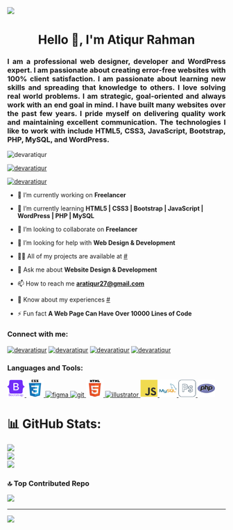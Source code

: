 <img src="https://i.ibb.co/Gf7KycBb/github.png">
<h1 align="center">Hello 👋, I'm Atiqur Rahman</h1>
<h3 align="justify">I am a professional web designer, developer and WordPress expert. I am passionate about creating error-free websites with 100% client satisfaction. I am passionate about learning new skills and spreading that knowledge to others. I love solving real world problems. I am strategic, goal-oriented and always work with an end goal in mind. I have built many websites over the past few years. I pride myself on delivering quality work and maintaining excellent communication. The technologies I like to work with include HTML5, CSS3, JavaScript, Bootstrap, PHP, MySQL, and WordPress.</h3>

<p align="left"> <img src="https://komarev.com/ghpvc/?username=devaratiqur&label=Profile%20views&color=0e75b6&style=flat" alt="devaratiqur" /> </p>

<p align="left"> <a href="https://github.com/ryo-ma/github-profile-trophy"><img src="https://github-profile-trophy.vercel.app/?username=devaratiqur" alt="devaratiqur" /></a> </p>

<p align="left"> <a href="https://twitter.com/devaratiqur" target="blank"><img src="https://img.shields.io/twitter/follow/devaratiqur?logo=twitter&style=for-the-badge" alt="devaratiqur" /></a> </p>

- 🔭 I’m currently working on **Freelancer**

- 🌱 I’m currently learning **HTML5 | CSS3 | Bootstrap | JavaScript | WordPress | PHP | MySQL**

- 👯 I’m looking to collaborate on **Freelancer**

- 🤝 I’m looking for help with **Web Design & Development**

- 👨‍💻 All of my projects are available at [#](#)

- 💬 Ask me about **Website Design & Development**

- 📫 How to reach me **aratiqur27@gmail.com**

- 📄 Know about my experiences [#](#)

- ⚡ Fun fact **A Web Page Can Have Over 10000 Lines of Code**

<h3 align="left">Connect with me:</h3>
<p align="left">
<a href="https://twitter.com/devaratiqur" target="blank"><img align="center" src="https://raw.githubusercontent.com/rahuldkjain/github-profile-readme-generator/master/src/images/icons/Social/twitter.svg" alt="devaratiqur" height="30" width="40" /></a>
<a href="https://linkedin.com/in/devaratiqur" target="blank"><img align="center" src="https://raw.githubusercontent.com/rahuldkjain/github-profile-readme-generator/master/src/images/icons/Social/linked-in-alt.svg" alt="devaratiqur" height="30" width="40" /></a>
<a href="https://fb.com/devaratiqur" target="blank"><img align="center" src="https://raw.githubusercontent.com/rahuldkjain/github-profile-readme-generator/master/src/images/icons/Social/facebook.svg" alt="devaratiqur" height="30" width="40" /></a>
<a href="https://instagram.com/devaratiqur" target="blank"><img align="center" src="https://raw.githubusercontent.com/rahuldkjain/github-profile-readme-generator/master/src/images/icons/Social/instagram.svg" alt="devaratiqur" height="30" width="40" /></a>
</p>

<h3 align="left">Languages and Tools:</h3>
<p align="left"> <a href="https://getbootstrap.com" target="_blank" rel="noreferrer"> <img src="https://raw.githubusercontent.com/devicons/devicon/master/icons/bootstrap/bootstrap-plain-wordmark.svg" alt="bootstrap" width="40" height="40"/> </a> <a href="https://www.w3schools.com/css/" target="_blank" rel="noreferrer"> <img src="https://raw.githubusercontent.com/devicons/devicon/master/icons/css3/css3-original-wordmark.svg" alt="css3" width="40" height="40"/> </a> <a href="https://www.figma.com/" target="_blank" rel="noreferrer"> <img src="https://www.vectorlogo.zone/logos/figma/figma-icon.svg" alt="figma" width="40" height="40"/> </a> <a href="https://git-scm.com/" target="_blank" rel="noreferrer"> <img src="https://www.vectorlogo.zone/logos/git-scm/git-scm-icon.svg" alt="git" width="40" height="40"/> </a> <a href="https://www.w3.org/html/" target="_blank" rel="noreferrer"> <img src="https://raw.githubusercontent.com/devicons/devicon/master/icons/html5/html5-original-wordmark.svg" alt="html5" width="40" height="40"/> </a> <a href="https://www.adobe.com/in/products/illustrator.html" target="_blank" rel="noreferrer"> <img src="https://www.vectorlogo.zone/logos/adobe_illustrator/adobe_illustrator-icon.svg" alt="illustrator" width="40" height="40"/> </a> <a href="https://developer.mozilla.org/en-US/docs/Web/JavaScript" target="_blank" rel="noreferrer"> <img src="https://raw.githubusercontent.com/devicons/devicon/master/icons/javascript/javascript-original.svg" alt="javascript" width="40" height="40"/> </a> <a href="https://www.mysql.com/" target="_blank" rel="noreferrer"> <img src="https://raw.githubusercontent.com/devicons/devicon/master/icons/mysql/mysql-original-wordmark.svg" alt="mysql" width="40" height="40"/> </a> <a href="https://www.photoshop.com/en" target="_blank" rel="noreferrer"> <img src="https://raw.githubusercontent.com/devicons/devicon/master/icons/photoshop/photoshop-line.svg" alt="photoshop" width="40" height="40"/> </a> <a href="https://www.php.net" target="_blank" rel="noreferrer"> <img src="https://raw.githubusercontent.com/devicons/devicon/master/icons/php/php-original.svg" alt="php" width="40" height="40"/> </a> </p>


# 📊 GitHub Stats:
![](https://github-readme-stats.vercel.app/api?username=devaratiqur&theme=dark&hide_border=false&include_all_commits=false&count_private=false)<br/>
![](https://nirzak-streak-stats.vercel.app/?user=devaratiqur&theme=dark&hide_border=false)<br/>
![](https://github-readme-stats.vercel.app/api/top-langs/?username=devaratiqur&theme=dark&hide_border=false&include_all_commits=false&count_private=false&layout=compact)

### 🔝 Top Contributed Repo
![](https://github-contributor-stats.vercel.app/api?username=devaratiqur&limit=5&theme=dark&combine_all_yearly_contributions=true)

---
[![](https://visitcount.itsvg.in/api?id=devaratiqur&icon=0&color=0)](https://visitcount.itsvg.in)

<!-- Proudly created with GPRM ( https://gprm.itsvg.in ) -->
